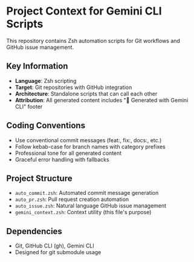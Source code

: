# Project Context for Gemini CLI Scripts

This repository contains Zsh automation scripts for Git workflows and GitHub issue management.

## Key Information
- **Language**: Zsh scripting
- **Target**: Git repositories with GitHub integration
- **Architecture**: Standalone scripts that can call each other
- **Attribution**: All generated content includes "🤖 Generated with Gemini CLI" footer

## Coding Conventions
- Use conventional commit messages (feat:, fix:, docs:, etc.)
- Follow kebab-case for branch names with category prefixes
- Professional tone for all generated content
- Graceful error handling with fallbacks

## Project Structure
- `auto_commit.zsh`: Automated commit message generation
- `auto_pr.zsh`: Pull request creation automation  
- `auto_issue.zsh`: Natural language GitHub issue management
- `gemini_context.zsh`: Context utility (this file's purpose)

## Dependencies
- Git, GitHub CLI (gh), Gemini CLI
- Designed for git submodule usage